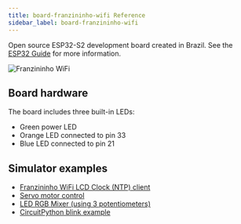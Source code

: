 ```yaml
---
title: board-franzininho-wifi Reference
sidebar_label: board-franzininho-wifi
---
```


Open source ESP32-S2 development board created in Brazil. See the [ESP32 Guide](../guides/esp32) for more information.

![Franzininho WiFi](https://raw.githubusercontent.com/wokwi/wokwi-boards/main/boards/franzininho-wifi/board.svg)

## Board hardware

The board includes three built-in LEDs:

- Green power LED
- Orange LED connected to pin 33
- Blue LED connected to pin 21

## Simulator examples

- [Franzininho WiFi LCD Clock (NTP) client](https://wokwi.com/projects/323796775459619410)
- [Servo motor control](https://wokwi.com/projects/327061759288410708)
- [LED RGB Mixer (using 3 potentiometers)](https://wokwi.com/projects/324682033130373716)
- [CircuitPython blink example](https://wokwi.com/projects/313606939786347074)
